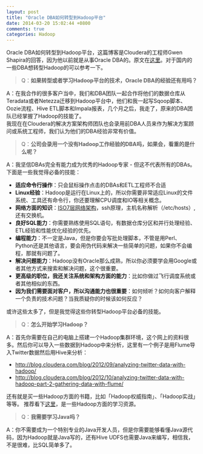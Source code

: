 ```yaml
---
layout: post
title: "Oracle DBA如何转型到Hadoop平台"
date: 2014-03-20 15:02:44 +0800
comments: true
categories: Hadoop
---
```

Oracle DBA如何转型到Hadoop平台，这篇博客是Cloudera的工程师Gwen Shapira的回答，因为他以前就是从事Oracle DBA的。原文在[这里](http://blog.cloudera.com/blog/2014/01/the-hadoop-faq-for-oracle-dbas/)。对于国内的一些DBA想转型Hadoop的可以参考一下。

>Q：**如果转型或者学习Hadoop平台的技术，Oracle DBA的经验还有用吗？**

A：在我合作的很多客户当中，我们和DBA团队一起合作将他们的数据仓库从Teradata或者Netezza迁移到Hadoop平台中，他们和我一起写Sqoop脚本、Oozie流程、Hive ETL脚本和Impala报表，几个月之后，我走了，原来的DBA团队已经掌握了Hadoop的技能了。  
我现在在Cloudera的解决方案架构师团队也会录用前DBA人员来作为解决方案顾问或系统工程师，我们认为他们的DBA经验非常有价值。
<!--more-->  


> Q：**公司会录用一个没有Hadoop工作经验的DBA吗，如果会，看重的是什么呢？**

A：我坚信DBAs完全有能力成为优秀的Hadoop专家 - 但这不代表所有的DBAs。下面是一些我觉得必备的技能：

- **适应命令行操作**：只会鼠标操作点击的DBAs和ETL工程师不合适
- **Linux经验**：Hadoop是运行在Linux上的，所以你需要非常适应Linux的文件系统、工具还有命令行，你还要理解CPU调度和IO等相关概念。
- **网络方面的知识**：[ISO7层网络架构](http://www.technology-training.co.uk/understandingtheiso7layermodel_10.php)，ssh原理，主机名称解析（/etc/hosts）,还有交换机。
- **良好SQL能力**：你需要熟练使用SQL语句，有数据仓库分区和并行处理经验、ETL经验和性能优化经验的优先。
- **编程能力**：不一定是Java，但是你要会写批处理脚本，不管是用Perl、Python还是其他语言，要会用伪代码来解决一些简单的问题，如果你不会编程，那就有问题了。
- **解决问题能力**：Hadoop没有Oracle那么成熟，所以你必须要学会用Google或者其他方式来搜索和解决问题，这个很重要。
- **更高级的职位，我还关注系统和架构方面的能力**：比如你做过飞行调度系统或者其他相似的东西。
- **因为我们需要面对客户，所以沟通能力也很重要**：如何倾听？如何向客户解释一个负责的技术问题？当我质疑你的时候该如何反应？

或许这些太多了，但是我觉得这些你转型Hadoop平台必备的技能。

> Q：**怎么开始学习Hadoop？**

A：首先你需要在自己的电脑上搭建一个Hadoop集群环境，这个网上的资料很多。然后你可以导入一些数据到Hadoop中来分析，这里有一个例子是用Flume导入Twitter数据然后用Hive来分析：

- http://blog.cloudera.com/blog/2012/09/analyzing-twitter-data-with-hadoop/
- http://blog.cloudera.com/blog/2012/10/analyzing-twitter-data-with-hadoop-part-2-gathering-data-with-flume/

还有就是买一些Hadoop方面的书籍，比如「Hadoop权威指南」、「Hadoop实战」等等。
推荐看下[这里](http://dongxicheng.org/mapreduce-nextgen/hadoope-every-day/)，是一些Hadoop方面的学习资源。

> Q：**我需要学习Java吗？**

A：你不需要成为一个特别专业的Java开发人员，但是你需要能够看懂Java源代码，因为Hadoop就是Java写的，还有Hive UDFS也需要Java来编写，相信我，不是很难，比SQL简单多了。

